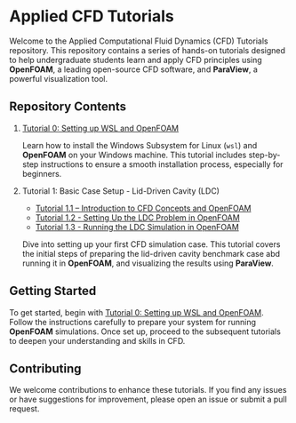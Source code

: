 # Applied CFD Tutorials
Welcome to the Applied Computational Fluid Dynamics (CFD) Tutorials repository. This repository contains a series of hands-on tutorials designed to help undergraduate students learn and apply CFD principles using **OpenFOAM**, a leading open-source CFD software, and **ParaView**, a powerful visualization tool.

## Repository Contents
1. [Tutorial 0: Setting up WSL and OpenFOAM](Tutorial_0/README.md)
   
   Learn how to install the Windows Subsystem for Linux (`wsl`) and **OpenFOAM** on your Windows machine. This tutorial includes step-by-step instructions to ensure a smooth installation process, especially for beginners.

2. Tutorial 1: Basic Case Setup - Lid-Driven Cavity (LDC) 
   - [Tutorial 1.1 – Introduction to CFD Concepts and OpenFOAM](Tutorial_1/README.md)
   - [Tutorial 1.2 - Setting Up the LDC Problem in OpenFOAM](Tutorial_1/Tutorial_1_2/README.md)
   - [Tutorial 1.3 - Running the LDC Simulation in OpenFOAM](Tutorial_1/Tutorial_1_3/README.md)
   
   Dive into setting up your first CFD simulation case. This tutorial covers the initial steps of preparing the lid-driven cavity benchmark case abd running it in **OpenFOAM**, and visualizing the results using **ParaView**.

## Getting Started
To get started, begin with [Tutorial 0: Setting up WSL and OpenFOAM](Tutorial_0/README.md). Follow the instructions carefully to prepare your system for running **OpenFOAM** simulations. Once set up, proceed to the subsequent tutorials to deepen your understanding and skills in CFD.

## Contributing
We welcome contributions to enhance these tutorials. If you find any issues or have suggestions for improvement, please open an issue or submit a pull request.